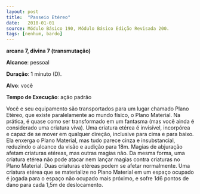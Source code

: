 ```yaml
---
layout: post
title:  "Passeio Etéreo"
date:   2018-01-01
source: Módulo Básico 190, Módulo Básico Edição Revisada 200.
tags: [nenhum, bardo]
---
```


**arcana 7, divina 7 (transmutação)**

**Alcance**: pessoal

**Duração**: 1 minuto (D).

**Alvo**: você

**Tempo de Execução**: ação padrão

Você e seu equipamento são transportados para um lugar chamado Plano Etéreo, que existe paralelamente ao mundo físico, o Plano Material. Na prática, é quase como ser transformado em um fantasma (mas você ainda é considerado uma criatura viva).
Uma criatura etérea é invisível, incorpórea e capaz de se mover em qualquer direção, inclusive para cima e para baixo. Ela enxerga o Plano Material, mas tudo parece cinza e insubstancial, reduzindo o alcance da visão e audição para 18m.
Magias de abjuração afetam criaturas etéreas, mas outras magias não. Da mesma forma, uma criatura etérea não pode atacar nem lançar magias contra criaturas no Plano Material. Duas criaturas etéreas podem se afetar normalmente.
Uma criatura etérea que se materialize no Plano Material em um espaço ocupado é jogada para o espaço não ocupado mais próximo, e sofre 1d6 pontos de dano para cada 1,5m de deslocamento.
